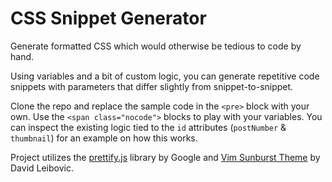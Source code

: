 # CSS Snippet Generator

Generate formatted CSS which would otherwise be tedious to code by hand.

Using variables and a bit of custom logic, you can generate repetitive code snippets with parameters that differ slightly from snippet-to-snippet.

Clone the repo and replace the sample code in the `<pre>` block with your own. Use the `<span class="nocode">` blocks to play with your variables. You can inspect the existing logic tied to the `id` attributes (`postNumber` & `thumbnail`) for an example on how this works.

Project utilizes the [prettify.js](https://github.com/google/code-prettify) library by Google and [Vim Sunburst Theme](https://github.com/google/code-prettify/blob/master/styles/sunburst.css) by David Leibovic.